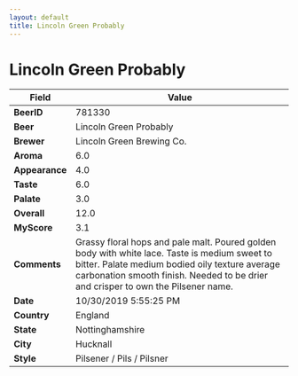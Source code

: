 ```yaml
---
layout: default
title: Lincoln Green Probably
---
```


# Lincoln Green Probably

| Field         | Value     |
|---------------|-----------|
| **BeerID** | 781330 |
| **Beer** | Lincoln Green Probably |
| **Brewer** | Lincoln Green Brewing Co. |
| **Aroma** | 6.0 |
| **Appearance** | 4.0 |
| **Taste** | 6.0 |
| **Palate** | 3.0 |
| **Overall** | 12.0 |
| **MyScore** | 3.1 |
| **Comments** | Grassy floral hops and pale malt. Poured golden body with white lace. Taste is medium sweet to bitter. Palate medium bodied oily texture average carbonation smooth finish. Needed to be drier and crisper to own the Pilsener name. |
| **Date** | 10/30/2019 5:55:25 PM |
| **Country** | England |
| **State** | Nottinghamshire |
| **City** | Hucknall |
| **Style** | Pilsener / Pils / Pilsner |
